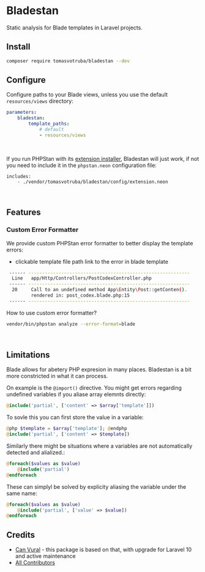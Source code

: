 # Bladestan

Static analysis for Blade templates in Laravel projects.

## Install

```bash
composer require tomasvotruba/bladestan --dev
```

## Configure

Configure paths to your Blade views, unless you use the default `resources/views` directory:

```yaml
parameters:
    bladestan:
        template_paths:
            # default
            - resources/views
```
<br>

If you run PHPStan with its [extension installer](https://phpstan.org/user-guide/extension-library#installing-extensions), Bladestan will just work, if not you need to include it in the `phpstan.neon` configuration file:

```neon
includes:
    - ./vendor/tomasvotruba/bladestan/config/extension.neon
```


<br>

## Features

### Custom Error Formatter

We provide custom PHPStan error formatter to better display the template errors:

* clickable template file path link to the error in blade template

```bash
 ------ -----------------------------------------------------------
  Line   app/Http/Controllers/PostCodexController.php
 ------ -----------------------------------------------------------
  20     Call to an undefined method App\Entity\Post::getConten().
         rendered in: post_codex.blade.php:15
 ------ -----------------------------------------------------------
```

How to use custom error formatter?

```bash
vendor/bin/phpstan analyze --error-format=blade
```

<br>

## Limitations

Blade allows for abetery PHP expresion in many places. Bladestan is a bit more constricted in what it can process.

On example is the `@import()` directive. You might get errors regarding undefined variables if you aliase array elemnts directly:

```php
@include('partial', ['content' => $array['template']])
```

To sovle this you can first store the value in a variable:

```php
@php $template = $array['template']; @endphp
@include('partial', ['content' => $template])
```

Similarly there might be situations where a variables are not automatically detected and alialized.:

```php
@foreach($values as $value)
    @include('partial')
@endforeach
```

These can simplyl be solved by explicity aliasing the variable under the same name:

```php
@foreach($values as $value)
    @include('partial', ['value' => $value])
@endforeach
```

## Credits

- [Can Vural](https://github.com/canvural) - this package is based on that, with upgrade for Laravel 10 and active maintenance
- [All Contributors](https://github.com/TomasVotruba/bladestan/graphs/contributors)
